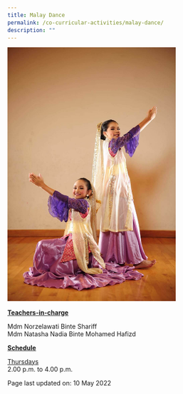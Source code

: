 ```yaml
---
title: Malay Dance
permalink: /co-curricular-activities/malay-dance/
description: ""
---
```

<img style="width: 75%;" src="/images/malay.jpeg">
<p><u><strong>Teachers-in-charge</strong></u></p>
<p>Mdm Norzelawati Binte Shariff<br />Mdm Natasha Nadia Binte Mohamed Hafizd</p>
<p><u><strong>Schedule</strong></u></p>
<p><u>Thursdays</u><br />2.00 p.m. to 4.00 p.m.</p>

<p>Page last updated on: 10 May 2022</p>